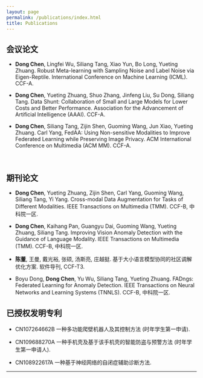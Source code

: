 ```yaml
---
layout: page
permalink: /publications/index.html
title: Publications
---
```


<!-- Lastest Update: 28th Dec 2023&nbsp;  [中文版本 (Chinese Version)](https://caihanlin.com/file/publications-zh/) -->

## 会议论文

- **Dong Chen**, Lingfei Wu, Siliang Tang, Xiao Yun, Bo Long, Yueting Zhuang. Robust Meta-learning with Sampling Noise and Label Noise via Eigen-Reptile. International Conference on Machine Learning (ICML). CCF-A.

- **Dong Chen**, Yueting Zhuang, Shuo Zhang, Jinfeng Liu, Su Dong, Siliang Tang. Data Shunt: Collaboration of Small and Large Models for Lower Costs and Better Performance. Association for the Advancement of Artificial Intelligence (AAAI). CCF-A.

-  **Dong Chen**, Siliang Tang, Zijin Shen, Guoming Wang, Jun Xiao, Yueting Zhuang. Carl Yang, FedAA: Using Non-sensitive Modalities to Improve Federated Learning while Preserving Image Privacy. ACM International Conference on Multimedia (ACM MM). CCF-A.

  <br>

## 期刊论文
- **Dong Chen**, Yueting Zhuang, Zijin Shen, Carl Yang, Guoming Wang, Siliang Tang, Yi Yang. Cross-modal Data Augmentation for Tasks of Different Modalities. IEEE Transactions on Multimedia (TMM). CCF-B, 中科院一区.

- **Dong Chen**, Kaihang Pan, Guangyu Dai, Guoming Wang, Yueting Zhuang, Siliang Tang. Improving Vision Anomaly Detection with the Guidance of Language Modality. IEEE Transactions on Multimedia (TMM). CCF-B, 中科院一区.

- **陈董**, 王曼, 戴光裕, 张硕, 汤斯亮, 庄越挺. 基于大小语言模型协同的社区调解优化方案. 软件导刊, CCF-T3.

- Boyu Dong, **Dong Chen**, Yu Wu, Siliang Tang, Yueting Zhuang. FADngs: Federated Learning for Anomaly Detection. IEEE Transactions on Neural Networks and Learning Systems (TNNLS). CCF-B, 中科院一区.
  <br>

## 已授权发明专利
- CN107264662B 一种多功能爬壁机器人及其控制方法 (时年学生第一申请).

- CN109688270A 一种手机壳及基于该手机壳的智能防盗与预警方法 (时年学生第一申请人).

- CN108922617A 一种基于神经网络的自闭症辅助诊断方法.

---



